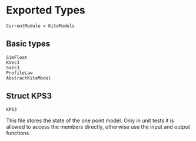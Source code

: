 # Exported Types

```@meta
CurrentModule = KiteModels
```

## Basic types
```@docs
SimFloat
KVec3
SVec3
ProfileLaw
AbstractKiteModel
```

## Struct KPS3
```@docs
KPS3
```
This file stores the state of the one point model. Only in unit tests
it is allowed to access the members directly, otherwise use the input
and output functions.

